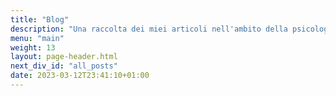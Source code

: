 ```yaml
---
title: "Blog"
description: "Una raccolta dei miei articoli nell'ambito della psicologia e della neuropsicologia"
menu: "main"
weight: 13
layout: page-header.html
next_div_id: "all_posts"
date: 2023-03-12T23:41:10+01:00
---
```


